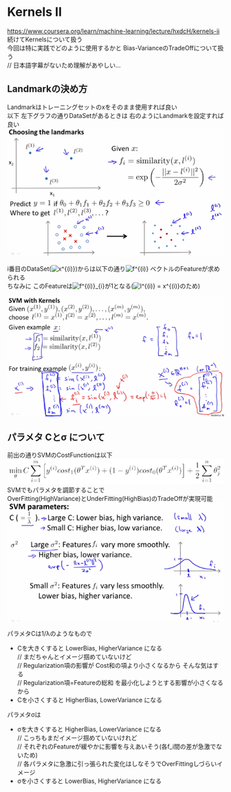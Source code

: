 # Kernels II
https://www.coursera.org/learn/machine-learning/lecture/hxdcH/kernels-ii  
続けてKernelsについて扱う  
今回は特に実践でどのように使用するかと Bias-VarianceのTradeOffについて扱う  
// 日本語字幕がないため理解があやしい...  

## Landmarkの決め方
Landmarkはトレーニングセットのxをそのまま使用すれば良い  
以下 左下グラフの通りDataSetがあるときは 右のようにLandmarkを設定すれば良い  
<img src="../../img/07_05_choosing_the_landmark.png" >  


i番目のDataSet(<img src="https://latex.codecogs.com/gif.latex?x^{(i)}" title="x^{(i)}" />)からは以下の通り<img src="https://latex.codecogs.com/gif.latex?f^{(i)}" title="f^{(i)}" /> ベクトルのFeatureが求められる  
ちなみに このFeatureは<img src="https://latex.codecogs.com/gif.latex?f^{(i)}_{i}" title="f^{(i)}_{i}" />が1となる(<img src="https://latex.codecogs.com/gif.latex?l^{(i)}&space;=&space;x^{(i)}" title="l^{(i)} = x^{(i)}" />のため)

<img src="../../img/07_05_svm_with_kernels.png" >  

## パラメタ Cとσ について
前出の通りSVMのCostFunctionは以下  
<img src="../../img/07_01_cost_function_of_svm.png" >  
SVMでもパラメタを調節することで  
OverFitting(HighVariance)とUnderFitting(HighBias)のTradeOffが実現可能  
<img src="../../img/07_05_svm_parameters.png" >  

パラメタCは1/λのようなもので  
* Cを大きくすると LowerBias, HigherVariance になる  
  // まだちゃんとイメージ掴めていないけど  
  // Regularization項の影響が Cost和の項より小さくなるから そんな気はする  
  // Regularization項=Featureの総和 を最小化しようとする影響が小さくなるから  
* Cを小さくすると HigherBias, LowerVariance になる

パラメタσは
* σを大きくすると HigherBias, LowerVariance になる  
  // こっちもまだイメージ掴めていないけれど  
  // それぞれのFeatureが緩やかに影響を与えあいそう(各f_i間の差が急激でないため)  
  // 各パラメタに急激に引っ張られた変化はしなそうでOverFittingしづらいイメージ  
* σを小さくすると LowerBias, HigherVariance になる  
